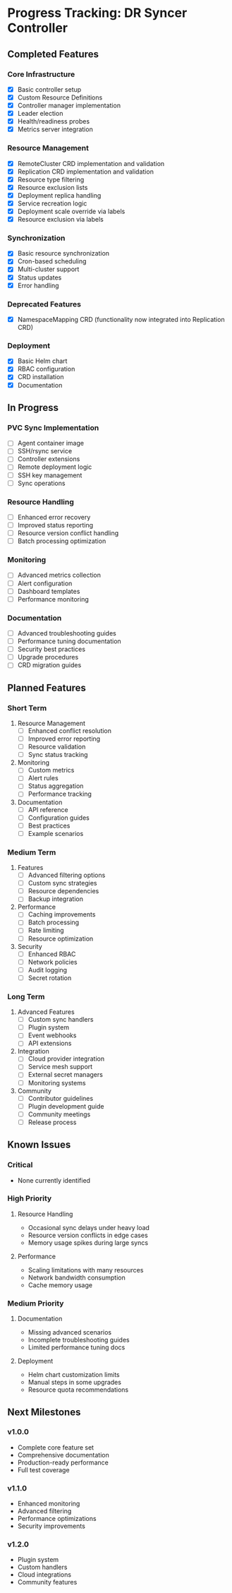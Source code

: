 # Progress Tracking: DR Syncer Controller

## Completed Features

### Core Infrastructure
- [x] Basic controller setup
- [x] Custom Resource Definitions
- [x] Controller manager implementation
- [x] Leader election
- [x] Health/readiness probes
- [x] Metrics server integration

### Resource Management
- [x] RemoteCluster CRD implementation and validation
- [x] Replication CRD implementation and validation
- [x] Resource type filtering
- [x] Resource exclusion lists
- [x] Deployment replica handling
- [x] Service recreation logic
- [x] Deployment scale override via labels
- [x] Resource exclusion via labels

### Synchronization
- [x] Basic resource synchronization
- [x] Cron-based scheduling
- [x] Multi-cluster support
- [x] Status updates
- [x] Error handling

### Deprecated Features
- [x] NamespaceMapping CRD (functionality now integrated into Replication CRD)

### Deployment
- [x] Basic Helm chart
- [x] RBAC configuration
- [x] CRD installation
- [x] Documentation

## In Progress

### PVC Sync Implementation
- [ ] Agent container image
- [ ] SSH/rsync service
- [ ] Controller extensions
- [ ] Remote deployment logic
- [ ] SSH key management
- [ ] Sync operations

### Resource Handling
- [ ] Enhanced error recovery
- [ ] Improved status reporting
- [ ] Resource version conflict handling
- [ ] Batch processing optimization

### Monitoring
- [ ] Advanced metrics collection
- [ ] Alert configuration
- [ ] Dashboard templates
- [ ] Performance monitoring

### Documentation
- [ ] Advanced troubleshooting guides
- [ ] Performance tuning documentation
- [ ] Security best practices
- [ ] Upgrade procedures
- [ ] CRD migration guides

## Planned Features

### Short Term
1. Resource Management
   - [ ] Enhanced conflict resolution
   - [ ] Improved error reporting
   - [ ] Resource validation
   - [ ] Sync status tracking

2. Monitoring
   - [ ] Custom metrics
   - [ ] Alert rules
   - [ ] Status aggregation
   - [ ] Performance tracking

3. Documentation
   - [ ] API reference
   - [ ] Configuration guides
   - [ ] Best practices
   - [ ] Example scenarios

### Medium Term
1. Features
   - [ ] Advanced filtering options
   - [ ] Custom sync strategies
   - [ ] Resource dependencies
   - [ ] Backup integration

2. Performance
   - [ ] Caching improvements
   - [ ] Batch processing
   - [ ] Rate limiting
   - [ ] Resource optimization

3. Security
   - [ ] Enhanced RBAC
   - [ ] Network policies
   - [ ] Audit logging
   - [ ] Secret rotation

### Long Term
1. Advanced Features
   - [ ] Custom sync handlers
   - [ ] Plugin system
   - [ ] Event webhooks
   - [ ] API extensions

2. Integration
   - [ ] Cloud provider integration
   - [ ] Service mesh support
   - [ ] External secret managers
   - [ ] Monitoring systems

3. Community
   - [ ] Contributor guidelines
   - [ ] Plugin development guide
   - [ ] Community meetings
   - [ ] Release process

## Known Issues

### Critical
- None currently identified

### High Priority
1. Resource Handling
   - Occasional sync delays under heavy load
   - Resource version conflicts in edge cases
   - Memory usage spikes during large syncs

2. Performance
   - Scaling limitations with many resources
   - Network bandwidth consumption
   - Cache memory usage

### Medium Priority
1. Documentation
   - Missing advanced scenarios
   - Incomplete troubleshooting guides
   - Limited performance tuning docs

2. Deployment
   - Helm chart customization limits
   - Manual steps in some upgrades
   - Resource quota recommendations

## Next Milestones

### v1.0.0
- Complete core feature set
- Comprehensive documentation
- Production-ready performance
- Full test coverage

### v1.1.0
- Enhanced monitoring
- Advanced filtering
- Performance optimizations
- Security improvements

### v1.2.0
- Plugin system
- Custom handlers
- Cloud integrations
- Community features
